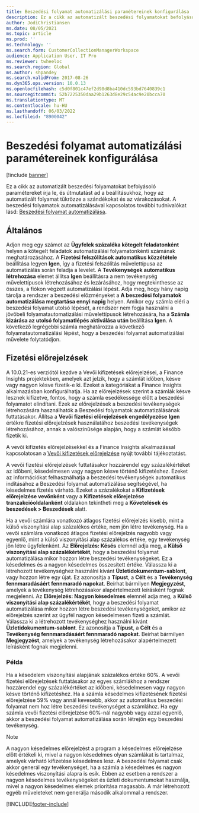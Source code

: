 ```yaml
---
title: Beszedési folyamat automatizálási paramétereinek konfigurálása
description: Ez a cikk az automatizált beszedési folyamatokat befolyásoló paramétereket írja le, és útmutatást ad a beállításukhoz, hogy az automatizált folyamat tükrözze a szándékokat és az várakozásokat.
author: JodiChristiansen
ms.date: 08/05/2021
ms.topic: article
ms.prod: ''
ms.technology: ''
ms.search.form: CustomerCollectionManagerWorkspace
audience: Application User, IT Pro
ms.reviewer: twheeloc
ms.search.region: Global
ms.author: shpandey
ms.search.validFrom: 2017-08-26
ms.dyn365.ops.version: 10.0.13
ms.openlocfilehash: c5d0f801c47ef2d98d8ba410dc593bd7640839c1
ms.sourcegitcommit: 52b7225350daa29b1263d8e29c54ac9e20bcca70
ms.translationtype: MT
ms.contentlocale: hu-HU
ms.lasthandoff: 06/03/2022
ms.locfileid: "8900042"
---
```

# <a name="configure-parameters-for-collection-process-automation"></a>Beszedési folyamat automatizálási paramétereinek konfigurálása

[!include [banner](../includes/banner.md)]

Ez a cikk az automatizált beszedési folyamatokat befolyásoló paramétereket írja le, és útmutatást ad a beállításukhoz, hogy az automatizált folyamat tükrözze a szándékokat és az várakozásokat. A beszedési folyamatok automatizálásával kapcsolatos további tudnivalókat lásd: [Beszedési folyamat automatizálása](collections-process-automate.md).

## <a name="general"></a>Általános
Adjon meg egy számot az **Ügyfelek százaléka kötegelt feladatonként** helyen a kötegelt feladatok automatizálási folyamatonkénti számának meghatározásához. A **Fizetési felszólítások automatikus közzététele** beállítása legyen **Igen**, így a fizetési felszólítás művelettípusa az automatizálás során feladja a levelet. A **Tevékenységek automatikus létrehozása** elemet állítsa **Igen** beállításra a nem tevékenység művelettípusok létrehozásához és lezárásához, hogy megtekinthesse az összes, a fiókon végzett automatizálási lépést. Adja meg, hogy hány napig tárolja a rendszer a beszedési előzményeket a **A beszedési folyamatok automatizálása megtartása ennyi napig** helyen. Amikor egy számla eléri a beszedési folyamat utolsó lépését, a rendszer nem fogja használni a jövőbeli folyamatautomatizálási művelettípusok létrehozására, ha a **Számla kizárása az utolsó folyamatlépés aktiválása után** beállítása **Igen**. A következő legrégebbi számla meghatározza a következő folyamatautomatizálási lépést, hogy a beszedési folyamat automatizálási művelete folytatódjon. 

## <a name="payment-predictions"></a>Fizetési előrejelzések
A 10.0.21-es verziótól kezdve a Vevői kifizetések előrejelzései, a Finance Insights projektekben, amelyek azt jelzik, hogy a számlát időben, késve vagy nagyon késve fizetik-e ki. Ezeket a kategóriákat a Finance Insights alkalmazásban konfigurálhatja. Ha az előrejelzések szerint a számlák késve lesznek kifizetve, fontos, hogy a számla esedékessége előtt a beszedési folyamatot elindítani. Ezek az előrejelzések a beszedési tevékenységek létrehozására használhatók a Beszedési folyamatok automatizálásának futtatásakor. Állítsa a **Vevői fizetési előrejelzések engedélyezése** **Igen** értékre fizetési előrejelzések használatához beszedési tevékenységek létrehozásához, annak a valószínűsége alapján, hogy a számlát később fizetik ki. 

A vevői kifizetés előrejelzésekkel és a Finance Insights alkalmazással kapcsolatosan a [Vevői kifizetések előrejelzése](payment-insights-overview.md) nyújt további tájékoztatást.

A vevői fizetési előrejelzések futtatásakor hozzárendel egy százalékértéket az időbeni, késedelmesen vagy nagyon késve történő kifizetéshez. Ezeket az információkat felhasználhatja a beszedési tevékenységek automatikus indításához a Beszedési folyamat automatizálása segítségével, ha késedelmes fizetés várható. Ezeket a százalékokat a **Kifizetések előrejelzése vevőnként** vagy a **Kifizetések előrejelzése tranzakcióoldalanként** oldalakon tekintheti meg a **Követelések és beszedések > Beszedések** alatt. 

Ha a vevői számlára vonatkozó átlagos fizetési előrejelzés kisebb, mint a külső viszonyítási alap százalékos értéke, nem jön létre tevékenység. Ha a vevői számlára vonatkozó átlagos fizetési előrejelzés nagyobb vagy egyenlő, mint a külső viszonyítási alap százalékos értéke, egy tevékenység jön létre ügyfelenként. Az **Előrejelzés: Késés** elemnél adja meg, a **Külső viszonyítási alap százalékértékét**, hogy a beszedési folyamat automatizálása mikor hozzon létre beszedési tevékenységeket. Ez a késedelmes és a nagyon késedelmes összesített értéke. Válassza ki a létrehozott tevékenységhez használni kívánt **Üzletidokumentum-sablont**, vagy hozzon létre egy újat. Ez azonosítja a **Típust**, a **Célt** és a **Tevékenység fennmaradásáért fennmaradó napokat**. Beírhat bármilyen **Megjegyzést**, amelyek a tevékenység létrehozásakor alapértelmezett leírásként fognak megjelenni. Az **Előrejelzés: Nagyon késedelmes** elemnél adja meg, a **Külső viszonyítási alap százalékértékét**, hogy a beszedési folyamat automatizálása mikor hozzon létre beszedési tevékenységeket, amikor az előrejelzés szerint az ügyfél nagyon késedelmesen fizeti a számlát. Válassza ki a létrehozott tevékenységhez használni kívánt **Üzletidokumentum-sablont**. Ez azonosítja a **Típust**, a **Célt** és a **Tevékenység fennmaradásáért fennmaradó napokat**. Beírhat bármilyen **Megjegyzést**, amelyek a tevékenység létrehozásakor alapértelmezett leírásként fognak megjelenni. 

### <a name="example"></a>Példa
Ha a késedelem viszonyítási alapjának százalékos értéke 60%. A vevői fizetési előrejelzések futtatásakor az egyes számlákhoz a rendszer hozzárendel egy százalékértéket az időbeni, késedelmesen vagy nagyon késve történő kifizetéshez. Ha a számla késedelmes kifizetésének fizetési előrejelzése 59% vagy annál kevesebb, akkor az automatikus beszedési folyamat nem hoz létre beszedési tevékenységet a számlához. Ha egy számla vevői fizetési előrejelzése 60%-nál nagyobb vagy azzal egyenlő, akkor a beszedési folyamat automatizálása során létrejön egy beszedési tevékenység. 

> [!NOTE]
> A nagyon késedelmes előrejelzést a program a késedelmes előrejelzése előtt értékeli ki, mivel a nagyon késedelmes olyan számlákat is tartalmaz, amelyek várható kifizetése késedelmes lesz. A beszedési folyamat csak akkor generál egy tevékenységet, ha a számla a késedelmes és nagyon késedelmes viszonyítási alapra is esik. Ebben az esetben a rendszer a nagyon késedelmes tevékenységeket és üzleti dokumentumokat használja, mivel a nagyon késedelmes elemek prioritása magasabb. A már létrehozott egyéb műveleteket nem generálja második alkalommal a rendszer.

[!INCLUDE[footer-include](../../includes/footer-banner.md)]
